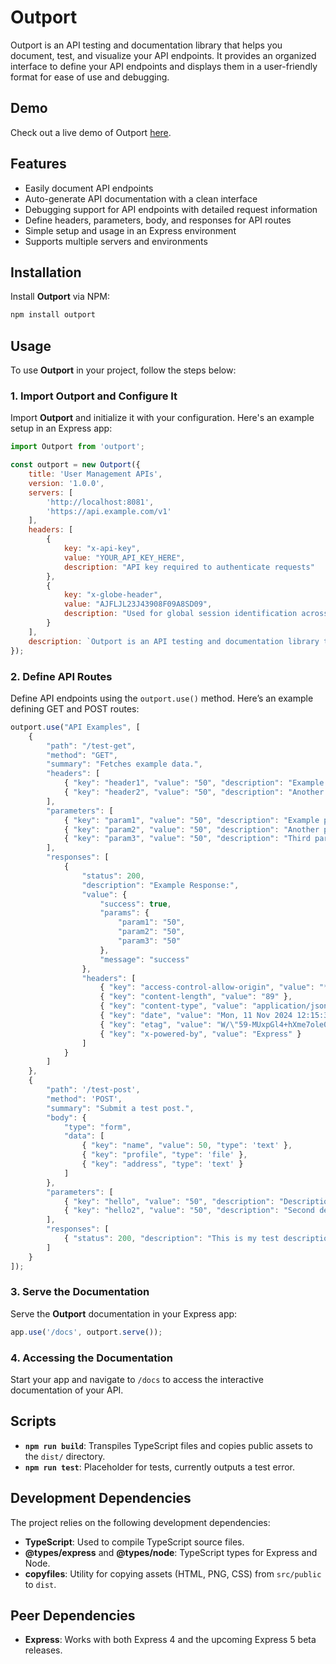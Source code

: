 # Outport

Outport is an API testing and documentation library that helps you document, test, and visualize your API endpoints. It provides an organized interface to define your API endpoints and displays them in a user-friendly format for ease of use and debugging.


## Demo

Check out a live demo of Outport [here](https://outport-demo-production.up.railway.app/docs/).


## Features

- Easily document API endpoints
- Auto-generate API documentation with a clean interface
- Debugging support for API endpoints with detailed request information
- Define headers, parameters, body, and responses for API routes
- Simple setup and usage in an Express environment
- Supports multiple servers and environments

## Installation

Install **Outport** via NPM:

```bash
npm install outport
```

## Usage

To use **Outport** in your project, follow the steps below:

### 1. Import Outport and Configure It

Import **Outport** and initialize it with your configuration. Here's an example setup in an Express app:

```javascript
import Outport from 'outport';

const outport = new Outport({
    title: 'User Management APIs',
    version: '1.0.0',
    servers: [
        'http://localhost:8081',
        'https://api.example.com/v1'
    ],
    headers: [
        {
            key: "x-api-key",
            value: "YOUR_API_KEY_HERE",
            description: "API key required to authenticate requests"
        },
        {
            key: "x-globe-header",
            value: "AJFLJL23J43908F09A8SD09",
            description: "Used for global session identification across requests"
        }
    ],
    description: `Outport is an API testing and documentation library that helps you document, test, and visualize your API endpoints in a user-friendly interface.`,
});
```

### 2. Define API Routes

Define API endpoints using the `outport.use()` method. Here’s an example defining GET and POST routes:

```javascript
outport.use("API Examples", [
    {
        "path": "/test-get",
        "method": "GET",
        "summary": "Fetches example data.",
        "headers": [
            { "key": "header1", "value": "50", "description": "Example header" },
            { "key": "header2", "value": "50", "description": "Another example header" }
        ],
        "parameters": [
            { "key": "param1", "value": "50", "description": "Example parameter", "required": false },
            { "key": "param2", "value": "50", "description": "Another parameter", "required": false },
            { "key": "param3", "value": "50", "description": "Third parameter", "required": false }
        ],
        "responses": [
            {
                "status": 200,
                "description": "Example Response:",
                "value": {
                    "success": true,
                    "params": {
                        "param1": "50",
                        "param2": "50",
                        "param3": "50"
                    },
                    "message": "success"
                },
                "headers": [
                    { "key": "access-control-allow-origin", "value": "*" },
                    { "key": "content-length", "value": "89" },
                    { "key": "content-type", "value": "application/json; charset=utf-8" },
                    { "key": "date", "value": "Mon, 11 Nov 2024 12:15:38 GMT" },
                    { "key": "etag", "value": "W/\"59-MUxpGl4+hXme7ole0kweVCoQ93Y\"" },
                    { "key": "x-powered-by", "value": "Express" }
                ]
            }
        ]
    },
    {
        "path": '/test-post',
        "method": 'POST',
        "summary": "Submit a test post.",
        "body": {
            "type": "form",
            "data": [
                { "key": "name", "value": 50, "type": 'text' },
                { "key": "profile", "type": 'file' },
                { "key": "address", "type": 'text' }
            ]
        },
        "parameters": [
            { "key": "hello", "value": "50", "description": "Description here", "required": false },
            { "key": "hello2", "value": "50", "description": "Second description", "required": false }
        ],
        "responses": [
            { "status": 200, "description": "This is my test description." }
        ]
    }
]);
```

### 3. Serve the Documentation

Serve the **Outport** documentation in your Express app:

```javascript
app.use('/docs', outport.serve());
```

### 4. Accessing the Documentation

Start your app and navigate to `/docs` to access the interactive documentation of your API.

## Scripts

- **`npm run build`**: Transpiles TypeScript files and copies public assets to the `dist/` directory.
- **`npm run test`**: Placeholder for tests, currently outputs a test error.

## Development Dependencies

The project relies on the following development dependencies:

- **TypeScript**: Used to compile TypeScript source files.
- **@types/express** and **@types/node**: TypeScript types for Express and Node.
- **copyfiles**: Utility for copying assets (HTML, PNG, CSS) from `src/public` to `dist`.

## Peer Dependencies

- **Express**: Works with both Express 4 and the upcoming Express 5 beta releases.
